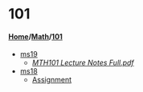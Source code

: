 # 101
#### [Home](../..)/[Math](..)/[101]()
- [ms19](ms19)
    - [_MTH101 Lecture Notes Full.pdf_](ms19/MTH101%20Lecture%20Notes%20Full.pdf)
- [ms18](ms18)
    - [Assignment](ms18/Assignment)
